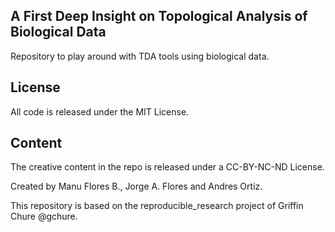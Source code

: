 ## A First Deep Insight on Topological Analysis of Biological Data

Repository to play around with TDA tools using biological data. 


## License 

All code is released under the MIT License. 


## Content 

The creative content in the repo is released under a CC-BY-NC-ND License. 

Created by Manu Flores B., Jorge A. Flores and Andres Ortiz. 

This repository is based on the reproducible_research project of Griffin Chure @gchure. 

